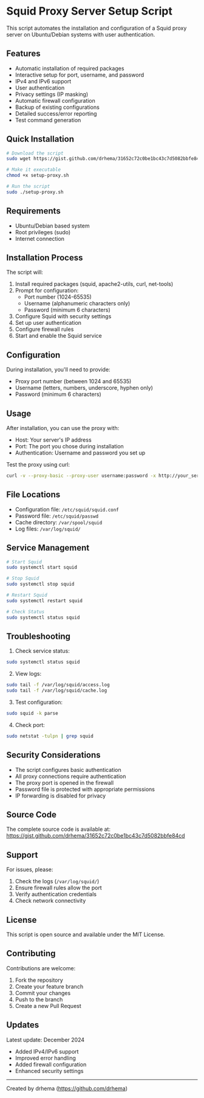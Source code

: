 # Squid Proxy Server Setup Script

This script automates the installation and configuration of a Squid proxy server on Ubuntu/Debian systems with user authentication.

## Features

- Automatic installation of required packages
- Interactive setup for port, username, and password
- IPv4 and IPv6 support
- User authentication
- Privacy settings (IP masking)
- Automatic firewall configuration
- Backup of existing configurations
- Detailed success/error reporting
- Test command generation

## Quick Installation

```bash
# Download the script
sudo wget https://gist.github.com/drhema/31652c72c0be1bc43c7d5082bbfe84cd/raw/setup-proxy.sh

# Make it executable
chmod +x setup-proxy.sh

# Run the script
sudo ./setup-proxy.sh
```

## Requirements

- Ubuntu/Debian based system
- Root privileges (sudo)
- Internet connection

## Installation Process

The script will:
1. Install required packages (squid, apache2-utils, curl, net-tools)
2. Prompt for configuration:
   - Port number (1024-65535)
   - Username (alphanumeric characters only)
   - Password (minimum 6 characters)
3. Configure Squid with security settings
4. Set up user authentication
5. Configure firewall rules
6. Start and enable the Squid service

## Configuration

During installation, you'll need to provide:
- Proxy port number (between 1024 and 65535)
- Username (letters, numbers, underscore, hyphen only)
- Password (minimum 6 characters)

## Usage

After installation, you can use the proxy with:
- Host: Your server's IP address
- Port: The port you chose during installation
- Authentication: Username and password you set up

Test the proxy using curl:
```bash
curl -v --proxy-basic --proxy-user username:password -x http://your_server_ip:port http://google.com/
```

## File Locations

- Configuration file: `/etc/squid/squid.conf`
- Password file: `/etc/squid/passwd`
- Cache directory: `/var/spool/squid`
- Log files: `/var/log/squid/`

## Service Management

```bash
# Start Squid
sudo systemctl start squid

# Stop Squid
sudo systemctl stop squid

# Restart Squid
sudo systemctl restart squid

# Check Status
sudo systemctl status squid
```

## Troubleshooting

1. Check service status:
```bash
sudo systemctl status squid
```

2. View logs:
```bash
sudo tail -f /var/log/squid/access.log
sudo tail -f /var/log/squid/cache.log
```

3. Test configuration:
```bash
sudo squid -k parse
```

4. Check port:
```bash
sudo netstat -tulpn | grep squid
```

## Security Considerations

- The script configures basic authentication
- All proxy connections require authentication
- The proxy port is opened in the firewall
- Password file is protected with appropriate permissions
- IP forwarding is disabled for privacy

## Source Code

The complete source code is available at:
https://gist.github.com/drhema/31652c72c0be1bc43c7d5082bbfe84cd

## Support

For issues, please:
1. Check the logs (`/var/log/squid/`)
2. Ensure firewall rules allow the port
3. Verify authentication credentials
4. Check network connectivity

## License

This script is open source and available under the MIT License.

## Contributing

Contributions are welcome:
1. Fork the repository
2. Create your feature branch
3. Commit your changes
4. Push to the branch
5. Create a new Pull Request

## Updates

Latest update: December 2024
- Added IPv4/IPv6 support
- Improved error handling
- Added firewall configuration
- Enhanced security settings

---
Created by drhema (https://github.com/drhema)
